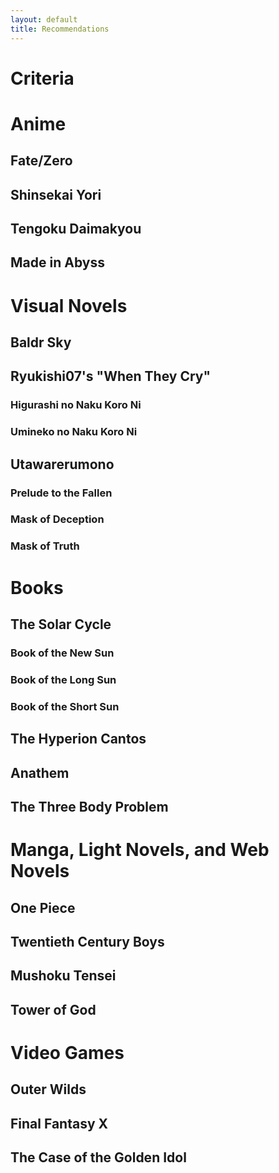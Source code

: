 ```yaml
---
layout: default
title: Recommendations
---
```


# Criteria

# Anime

## Fate/Zero

## Shinsekai Yori

## Tengoku Daimakyou

## Made in Abyss

# Visual Novels

## Baldr Sky

## Ryukishi07's "When They Cry"

### Higurashi no Naku Koro Ni

### Umineko no Naku Koro Ni

## Utawarerumono

### Prelude to the Fallen

### Mask of Deception

### Mask of Truth

# Books

## The Solar Cycle

### Book of the New Sun

### Book of the Long Sun

### Book of the Short Sun

## The Hyperion Cantos

## Anathem

## The Three Body Problem

# Manga, Light Novels, and Web Novels

## One Piece

## Twentieth Century Boys

## Mushoku Tensei

## Tower of God

# Video Games

## Outer Wilds

## Final Fantasy X

## The Case of the Golden Idol